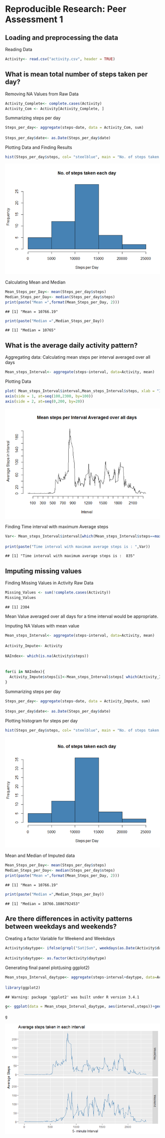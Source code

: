 # Reproducible Research: Peer Assessment 1


## Loading and preprocessing the data

Reading Data


```r
Activity<- read.csv("activity.csv", header = TRUE)
```



## What is mean total number of steps taken per day?

Removing NA Values from Raw Data


```r
Activity_Complete<- complete.cases(Activity)
Activity_Com <- Activity[Activity_Complete, ]
```

Summarizing steps per day


```r
Steps_per_day<- aggregate(steps~date, data = Activity_Com, sum)

Steps_per_day$date<- as.Date(Steps_per_day$date)
```

Plotting Data and Finding Results


```r
hist(Steps_per_day$steps, col= "steelblue", main = "No. of steps taken each day", xlab = "Steps per Day")
```

![](PA1_template_files/figure-html/unnamed-chunk-4-1.png)<!-- -->

Calculating Mean and Median


```r
Mean_Steps_per_Day<- mean(Steps_per_day$steps)
Median_Steps_per_Day<- median(Steps_per_day$steps)
print(paste("Mean =",format(Mean_Steps_per_Day, 2)))
```

```
## [1] "Mean = 10766.19"
```

```r
print(paste("Median =",Median_Steps_per_Day))
```

```
## [1] "Median = 10765"
```



## What is the average daily activity pattern?
Aggregating data: Calculating mean steps per interval averaged over all days

```r
Mean_steps_Interval<- aggregate(steps~interval, data=Activity, mean)
```


Plotting Data 


```r
plot( Mean_steps_Interval$interval,Mean_steps_Interval$steps, xlab = "Interval", ylab = "Average Steps in Interval", main = "Mean steps per Interval Averaged over all days", axes = FALSE, type = "l")
axis(side = 1, at=seq(100,2300, by=100))
axis(side = 2, at=seq(0,200, by=20))
```

![](PA1_template_files/figure-html/unnamed-chunk-7-1.png)<!-- -->

Finding Time interval with maximum Average steps


```r
Var<- Mean_steps_Interval$interval[which(Mean_steps_Interval$steps==max(Mean_steps_Interval$steps))]

print(paste("Time interval with maximum average steps is : ",Var))
```

```
## [1] "Time interval with maximum average steps is :  835"
```



## Imputing missing values
Finding Missing Values in Activity Raw Data


```r
Missing_Values <- sum(!complete.cases(Activity))
Missing_Values
```

```
## [1] 2304
```


Mean Value averaged over all days for a time interval would be appropriate.

Imputing NA Values with mean value  

```r
Mean_steps_Interval<- aggregate(steps~interval, data=Activity, mean)

Activity_Impute<- Activity

NAIndex<- which(is.na(Activity$steps))


for(i in NAIndex){
  Activity_Impute$steps[i]<-Mean_steps_Interval$steps[ which(Activity_Impute[i,3]==Mean_steps_Interval$interval)]
}
```


Summarizing steps per day


```r
Steps_per_day<- aggregate(steps~date, data = Activity_Impute, sum)

Steps_per_day$date<- as.Date(Steps_per_day$date)
```

Plotting histogram for steps per day 

```r
hist(Steps_per_day$steps, col= "steelblue", main = "No. of steps taken each day", xlab = "Steps per Day")
```

![](PA1_template_files/figure-html/unnamed-chunk-12-1.png)<!-- -->


Mean and Median of Imputed data

```r
Mean_Steps_per_Day<- mean(Steps_per_day$steps)
Median_Steps_per_Day<- median(Steps_per_day$steps)
print(paste("Mean =",format(Mean_Steps_per_Day, 2)))
```

```
## [1] "Mean = 10766.19"
```

```r
print(paste("Median =",Median_Steps_per_Day))
```

```
## [1] "Median = 10766.1886792453"
```



## Are there differences in activity patterns between weekdays and weekends?
Creating a factor Variable for Weekend and Weekdays


```r
Activity$daytype<- ifelse(grepl("Sat|Sun", weekdays(as.Date(Activity$date))) == TRUE,"Weekend","WeekDay")

Activity$daytype<- as.factor(Activity$daytype)
```

Generating final panel plot(using ggplot2)


```r
Mean_steps_Interval_daytype<- aggregate(steps~interval+daytype, data=Activity, mean)

library(ggplot2)
```

```
## Warning: package 'ggplot2' was built under R version 3.4.1
```

```r
g<- ggplot(data = Mean_steps_Interval_daytype, aes(interval,steps))+geom_line(col="steelblue")+facet_grid(daytype~.)+ggtitle("Average steps taken in each interval ")+xlab("5- minute Interval")+ylab("Average Steps")

g
```

![](PA1_template_files/figure-html/unnamed-chunk-15-1.png)<!-- -->
